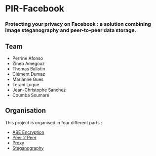 # PIR-Facebook 

### Protecting  your  privacy  on  Facebook  :  a  solution combining  image  steganography  and  peer-to-peer data  storage.

## Team
* Perrine Afonso
* Zineb Amegouz
* Thomas Ballotin
* Clément Dumaz
* Marianne Gues
* Terani Luque
* Jean-Christophe Sanchez
* Coumba Soumaré


## Organisation

This project is organised in four different parts :
* [ABE Encryption](https://github.com/peafonso/PIR-Facebook/tree/main/ABE)
* [Peer 2 Peer](https://github.com/jean-christopheSANCHEZ/p2p.git)
* [Proxy](https://github.com/peafonso/PIR-Facebook/tree/main/Proxy)
* [Steganography](https://github.com/peafonso/PIR-Facebook/tree/main/Steganography)
